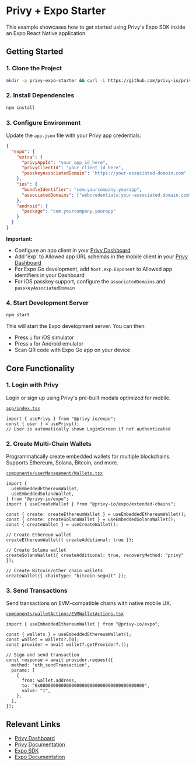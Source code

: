 # Privy + Expo Starter

This example showcases how to get started using Privy's Expo SDK inside an Expo React Native application.

## Getting Started

### 1. Clone the Project

```bash
mkdir -p privy-expo-starter && curl -L https://github.com/privy-io/privy-examples/archive/main.tar.gz | tar -xz --strip=2 -C privy-expo-starter privy-examples-main/privy-expo-starter && cd privy-expo-starter
```

### 2. Install Dependencies

```bash
npm install
```

### 3. Configure Environment

Update the `app.json` file with your Privy app credentials:

```json
{
  "expo": {
    "extra": {
      "privyAppId": "your_app_id_here",
      "privyClientId": "your_client_id_here",
      "passkeyAssociatedDomain": "https://your-associated-domain.com"
    },
    "ios": {
      "bundleIdentifier": "com.yourcompany.yourapp",
      "associatedDomains": ["webcredentials:your-associated-domain.com"]
    },
    "android": {
      "package": "com.yourcompany.yourapp"
    }
  }
}
```

**Important:**

- Configure an app client in your [Privy Dashboard](https://dashboard.privy.io/apps?page=settings&setting=clients)
- Add 'exp' to Allowed app URL schemas in the mobile client in your [Privy Dashboard](https://dashboard.privy.io/apps?page=settings&setting=clients)
- For Expo Go development, add `host.exp.Exponent` to Allowed app identifiers in your Dashboard
- For iOS passkey support, configure the `associatedDomains` and `passkeyAssociatedDomain`

### 4. Start Development Server

```bash
npm start
```

This will start the Expo development server. You can then:

- Press `i` for iOS simulator
- Press `a` for Android emulator
- Scan QR code with Expo Go app on your device

## Core Functionality

### 1. Login with Privy

Login or sign up using Privy's pre-built modals optimized for mobile.

[`app/index.tsx`](./app/index.tsx)

```tsx
import { usePrivy } from "@privy-io/expo";
const { user } = usePrivy();
// User is automatically shown LoginScreen if not authenticated
```

### 2. Create Multi-Chain Wallets

Programmatically create embedded wallets for multiple blockchains. Supports Ethereum, Solana, Bitcoin, and more.

[`components/userManagement/Wallets.tsx`](./components/userManagement/Wallets.tsx)

```tsx
import {
  useEmbeddedEthereumWallet,
  useEmbeddedSolanaWallet,
} from "@privy-io/expo";
import { useCreateWallet } from "@privy-io/expo/extended-chains";

const { create: createEthereumWallet } = useEmbeddedEthereumWallet();
const { create: createSolanaWallet } = useEmbeddedSolanaWallet();
const { createWallet } = useCreateWallet();

// Create Ethereum wallet
createEthereumWallet({ createAdditional: true });

// Create Solana wallet
createSolanaWallet({ createAdditional: true, recoveryMethod: "privy" });

// Create Bitcoin/other chain wallets
createWallet({ chainType: "bitcoin-segwit" });
```

### 3. Send Transactions

Send transactions on EVM-compatible chains with native mobile UX.

[`components/walletActions/EVMWalletActions.tsx`](./components/walletActions/EVMWalletActions.tsx)

```tsx
import { useEmbeddedEthereumWallet } from "@privy-io/expo";

const { wallets } = useEmbeddedEthereumWallet();
const wallet = wallets?.[0];
const provider = await wallet?.getProvider?.();

// Sign and send transaction
const response = await provider.request({
  method: "eth_sendTransaction",
  params: [
    {
      from: wallet.address,
      to: "0x0000000000000000000000000000000000000000",
      value: "1",
    },
  ],
});
```

## Relevant Links

- [Privy Dashboard](https://dashboard.privy.io)
- [Privy Documentation](https://docs.privy.io)
- [Expo SDK](https://www.npmjs.com/package/@privy-io/expo)
- [Expo Documentation](https://docs.expo.dev/)
